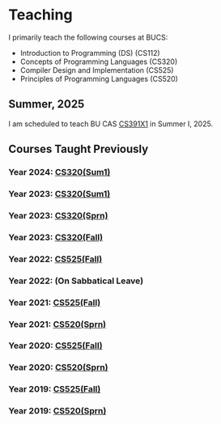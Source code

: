# Teaching

I primarily teach the following courses at BUCS:

* Introduction to Programming (DS) (CS112)
* Concepts of Programming Languages (CS320)
* Compiler Design and Implementation (CS525)
* Principles of Programming Languages (CS520)

## Summer, 2025

I am scheduled to teach BU CAS [CS391X1](./CS391/2025Sum1/.)
in Summer I, 2025.

## Courses Taught Previously

### Year 2024: [CS320(Sum1)](./CS320/2024Sum1/.)
### Year 2023: [CS320(Sum1)](./CS320/2023Sum1/.)
### Year 2023: [CS320(Sprn)](./CS320/2023Sprn/.)
### Year 2023: [CS320(Fall)](./CS320/2023Fall/.)
### Year 2022: [CS525(Fall)](./CS525/2022Fall/.)
### Year 2022: (On Sabbatical Leave)
### Year 2021: [CS525(Fall)](./CS525/2021Fall/.)
### Year 2021: [CS520(Sprn)](./CS520/2021Sprn/.)
### Year 2020: [CS525(Fall)](./CS525/2020Fall/.)
### Year 2020: [CS520(Sprn)](./CS520/2020Sprn/.)
### Year 2019: [CS525(Fall)](./CS525/2019Fall/.)
### Year 2019: [CS520(Sprn)](./CS520/2019Sprn/.)
